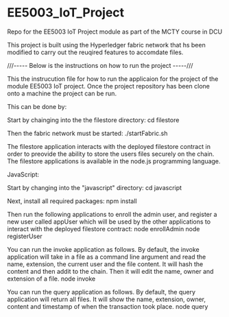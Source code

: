 # EE5003_IoT_Project
Repo for the EE5003 IoT Project module as part of the MCTY course in DCU

This project is built using the Hyperledger fabric network that hs been modified to carry out the reuqired features to accomdate files.

///----- Below is the instructions on how to run the project -----///

This the instrucution file for how to run the applicaion for the project of the module EE5003 IoT project. Once the project repository has been clone onto a machine the project can be run.

This can be done by:

  Start by chainging into the the filestore directory:
    cd filestore

  Then the fabric network must be started:
    ./startFabric.sh

The filestore application interacts with the deployed filestore contract in order to preovide the ability to store the users files securely on the chain.
The filestore applications is available in the node.js programming language.


JavaScript:

  Start by changing into the "javascript" directory:
    cd javascript

  Next, install all required packages:
    npm install

  Then run the following applications to enroll the admin user, and register a new user
  called appUser which will be used by the other applications to interact with the deployed
  filestore contract:
    node enrollAdmin
    node registerUser

  You can run the invoke application as follows. By default, the invoke application will
  take in a file as a command line argument and read the name, extension, the current user and the file 
  content. It will hash the content and then addit to the chain. Then it will edit the name, owner and
  extension of a file.
    node invoke

  You can run the query application as follows. By default, the query application will
  return all files. It will show the name, extension, owner, content and timestamp of when the transaction 
  took place.
    node query

